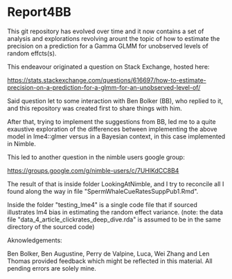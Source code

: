 # Report4BB

This git repository has evolved over time and it now contains a set of analysis and explorations revolving arount the topic of how to estimate the precision on a prediction for a Gamma GLMM for unobserved levels of random effcts(s).

This endeavour originated a question on Stack Exchange, hosted here:

https://stats.stackexchange.com/questions/616697/how-to-estimate-precision-on-a-prediction-for-a-glmm-for-an-unobserved-level-of/

Said question let to some interaction with Ben Bolker (BB), who replied to it, and this repository was created first to share things with him.

After that, trying to implement the suggestions from BB, led me to a quite exaustive exploration of the differences between implementing the above model in lme4::glmer versus in a Bayesian context, in this case implemented in Nimble. 

This led to another question in the nimble users google group:

https://groups.google.com/g/nimble-users/c/7UHlKdCC8B4

The result of that is inside folder LookingAtNimble, and I try to reconcile all I found along the way in file "SpermWhaleCueRatesSuppPub1.Rmd".

Inside the folder "testing_lme4" is a single code file that if sourced illustrates lm4 bias in estimating the random effect variance. (note: the data file "data_4_article_clickrates_deep_dive.rda" is assumed to be in the same directory of the sourced code) 

Aknowledgements:

Ben Bolker, Ben Augustine, Perry de Valpine, Luca, Wei Zhang and Len Thomas provided feedback which might be reflected in this material. All pending errors are solely mine. 
